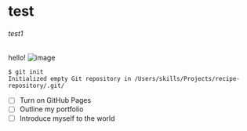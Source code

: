# test
###### test1
hello!
![image](https://github.com/user-attachments/assets/a0849387-de29-438a-9245-e52ef1a3dc67)
```
$ git init
Initialized empty Git repository in /Users/skills/Projects/recipe-repository/.git/
```
- [ ] Turn on GitHub Pages
- [ ] Outline my portfolio
- [ ] Introduce myself to the world
